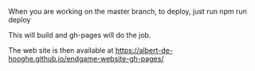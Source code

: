 When you are working on the master branch, to deploy, 
just run npm run deploy


This will build and gh-pages will do the job.

The web site is then available at https://albert-de-hooghe.github.io/endgame-website-gh-pages/

